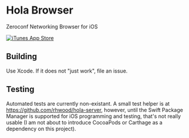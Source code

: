 Hola Browser
============

Zeroconf Networking Browser for iOS

[![iTunes App Store](https://img.shields.io/itunes/v/1286639027.svg)](https://itunes.apple.com/us/app/hola-browser/id1286639027?ls=1&mt=8)

## Building

Use Xcode. If it does not "just work", file an issue.

## Testing

Automated tests are currently non-existant. A small test helper is at https://github.com/rhwood/hola-server, however, until the Swift Package Manager is supported for iOS programming and testing, that's not really usable (I am not about to introduce CocoaPods or Carthage as a dependency on this project).
